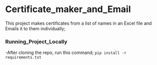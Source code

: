 # Certificate_maker_and_Email
This project makes certificates from a list of names in an Excel file and Emails it to them individually;
### Running_Project_Locally
-After cloning the repo, run this command;
`pip install -r requirements.txt`
